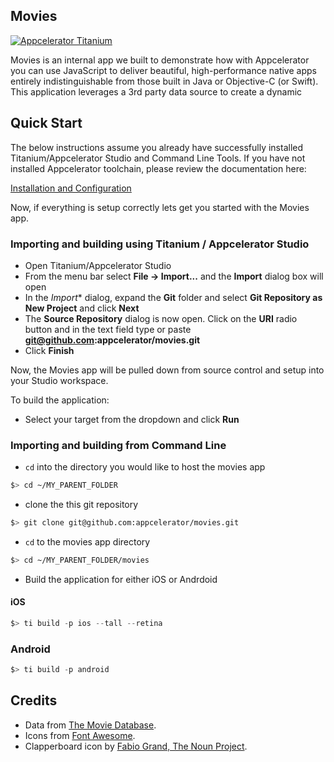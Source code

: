 ## Movies 

[![Appcelerator Titanium](http://www-static.appcelerator.com/badges/titanium-git-badge-sq.png)](http://appcelerator.com/titanium/)

Movies is an internal app we built to demonstrate how with Appcelerator you can use JavaScript to deliver beautiful, high-performance native apps entirely indistinguishable from those built in Java or Objective-C (or Swift). This application leverages a 3rd party data source to create a dynamic 

## Quick Start

The below instructions assume you already have successfully installed Titanium/Appcelerator Studio and Command Line Tools. If you have not installed Appcelerator toolchain, please review the documentation here:

[Installation and Configuration](http://docs.appcelerator.com/platform/latest/#!/guide/Installation_and_Configuration)

Now, if everything is setup correctly lets get you started with the Movies app.

### Importing and building using Titanium / Appcelerator Studio

* Open Titanium/Appcelerator Studio
* From the menu bar select **File -> Import...** and the **Import** dialog box will open
* In the *Import** dialog, expand the **Git** folder and select **Git Repository as New Project** and click **Next**
* The **Source Repository** dialog is now open. Click on the **URI** radio button and in the text field type or paste **git@github.com:appcelerator/movies.git**
* Click **Finish**

Now, the Movies app will be pulled down from source control and setup into your Studio workspace.

To build the application:

* Select your target from the dropdown and click **Run**

### Importing and building from Command Line

* `cd` into the directory you would like to host the movies app

~~~bash
$> cd ~/MY_PARENT_FOLDER
~~~

* clone the this git repository

~~~bash
$> git clone git@github.com:appcelerator/movies.git
~~~

* `cd` to the movies app directory

~~~bash
$> cd ~/MY_PARENT_FOLDER/movies
~~~

* Build the application for either iOS or Andrdoid

#### iOS
~~~javascript
$> ti build -p ios --tall --retina
~~~

### Android
~~~javascript
$> ti build -p android
~~~



## Credits

* Data from [The Movie Database](http://www.themoviedb.org).
* Icons from [Font Awesome](http://fortawesome.github.io/Font-Awesome/).
* Clapperboard icon by [Fabio Grand, The Noun Project](http://thenounproject.com/term/movie/1650/).
